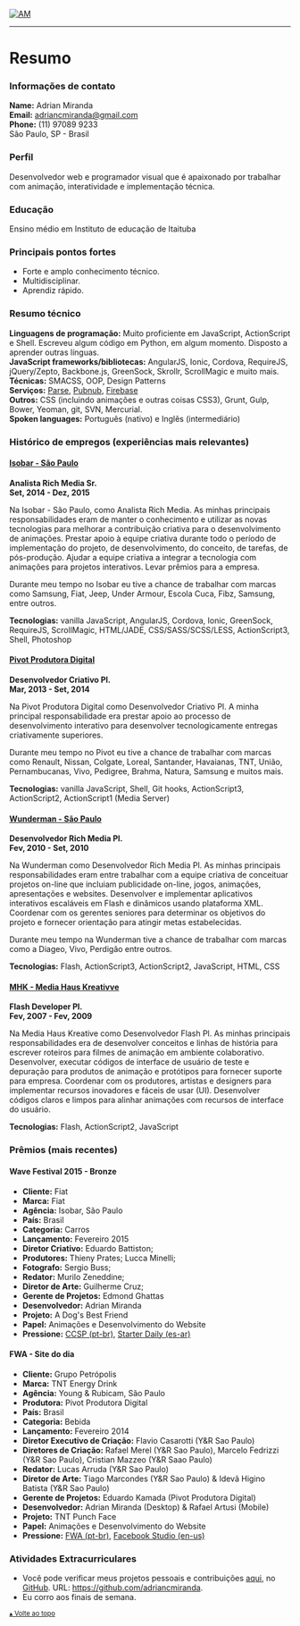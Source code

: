[![AM](http://i.imgur.com/CEEbHaw.gif)](http://adriancmiranda.github.io "®AMBOX")

----------------------------

# Resumo

### Informações de contato

**Name:** Adrian Miranda <br/>
**Email:** adriancmiranda@gmail.com <br/>
**Phone:** (11) 97089 9233 <br/>
São Paulo, SP - Brasil

### Perfil

Desenvolvedor web e programador visual que é apaixonado por trabalhar com animação, interatividade e implementação técnica.

### Educação

Ensino médio em Instituto de educação de Itaituba

### Principais pontos fortes

- Forte e amplo conhecimento técnico.
- Multidisciplinar.
- Aprendiz rápido.

### Resumo técnico

**Linguagens de programação:** Muito proficiente em JavaScript, ActionScript e Shell. Escreveu algum código em Python, em algum momento. Disposto a aprender outras línguas. <br/>
**JavaScript frameworks/bibliotecas:** AngularJS, Ionic, Cordova, RequireJS, jQuery/Zepto, Backbone.js, GreenSock, Skrollr, ScrollMagic e muito mais. <br/>
**Técnicas:** SMACSS, OOP, Design Patterns <br/>
**Serviços:** [Parse](http://www.parse.com), [Pubnub](http://www.pubnub.com), [Firebase](http://www.firebase.com) <br/>
**Outros:** CSS (incluindo animações e outras coisas CSS3), Grunt, Gulp, Bower, Yeoman, git, SVN, Mercurial. <br/>
**Spoken languages:** Português (nativo) e Inglês (intermediário)

### Histórico de empregos (experiências mais relevantes)

#### [Isobar - São Paulo](http://www.isobar.com.br)
**Analista Rich Media Sr.** <br/>
**Set, 2014 - Dez, 2015**

Na Isobar - São Paulo, como Analista Rich Media. As minhas principais responsabilidades eram de manter o conhecimento e utilizar as novas tecnologias para melhorar a contribuição criativa para o desenvolvimento de animações.
Prestar apoio à equipe criativa durante todo o período de implementação do projeto, de desenvolvimento, do conceito, de tarefas, de pós-produção.
Ajudar a equipe criativa a integrar a tecnologia com animações para projetos interativos.
Levar prêmios para a empresa.

Durante meu tempo no Isobar eu tive a chance de trabalhar com marcas como Samsung, Fiat, Jeep, Under Armour, Escola Cuca, Fibz, Samsung, entre outros.

**Tecnologias:** vanilla JavaScript, AngularJS, Cordova, Ionic, GreenSock, RequireJS, ScrollMagic, HTML/JADE, CSS/SASS/SCSS/LESS, ActionScript3, Shell, Photoshop

#### [Pivot Produtora Digital](http://www.ppivot.com.br)
**Desenvolvedor Criativo Pl.** <br/>
**Mar, 2013 - Set, 2014**

Na Pivot Produtora Digital como Desenvolvedor Criativo Pl. A minha principal responsabilidade era prestar apoio ao processo de desenvolvimento interativo para desenvolver tecnologicamente entregas criativamente superiores.

Durante meu tempo no Pivot eu tive a chance de trabalhar com marcas como Renault, Nissan, Colgate, Loreal, Santander, Havaianas, TNT, União, Pernambucanas, Vivo, Pedigree, Brahma, Natura, Samsung e muitos mais.

**Tecnologias:** vanilla JavaScript, Shell, Git hooks, ActionScript3, ActionScript2, ActionScript1 (Media Server)

#### [Wunderman - São Paulo](https://www.wunderman.com.br/)
**Desenvolvedor Rich Media Pl.** <br/>
**Fev, 2010 - Set, 2010**

Na Wunderman como Desenvolvedor Rich Media Pl. As minhas principais responsabilidades eram entre trabalhar com a equipe criativa de conceituar projetos on-line que incluiam publicidade on-line, jogos, animações, apresentações e websites.
Desenvolver e implementar aplicativos interativos escaláveis em Flash e dinâmicos usando plataforma XML.
Coordenar com os gerentes seniores para determinar os objetivos do projeto e fornecer orientação para atingir metas estabelecidas.

Durante meu tempo na Wunderman tive a chance de trabalhar com marcas como a Diageo, Vivo, Perdigão entre outros.

**Tecnologias:** Flash, ActionScript3, ActionScript2, JavaScript, HTML, CSS

#### [MHK - Media Haus Kreativve](https://www.wunderman.com.br/)
**Flash Developer Pl.** <br/>
**Fev, 2007 - Fev, 2009**

Na Media Haus Kreative como Desenvolvedor Flash Pl. As minhas principais responsabilidades era de desenvolver conceitos e linhas de história para escrever roteiros para filmes de animação em ambiente colaborativo.
Desenvolver, executar códigos de interface de usuário de teste e depuração para produtos de animação e protótipos para fornecer suporte para empresa.
Coordenar com os produtores, artistas e designers para implementar recursos inovadores e fáceis de usar (UI).
Desenvolver códigos claros e limpos para alinhar animações com recursos de interface do usuário.

**Tecnologias:** Flash, ActionScript2, JavaScript

### Prêmios (mais recentes)

#### Wave Festival 2015 - Bronze
- **Cliente:** Fiat
- **Marca:** Fiat
- **Agência:** Isobar, São Paulo
- **País:** Brasil
- **Categoria:** Carros
- **Lançamento:** Fevereiro 2015
- **Diretor Criativo:** Eduardo Battiston;
- **Produtores:** Thieny Prates; Lucca Minelli;
- **Fotografo:** Sergio Buss;
- **Redator:** Murilo Zeneddine;
- **Diretor de Arte:** Guilherme Cruz;
- **Gerente de Projetos:** Edmond Ghattas
- **Desenvolvedor:** Adrian Miranda
- **Projeto:** A Dog's Best Friend
- **Papel:** Animações e Desenvolvimento do Website
- **Pressione:** [CCSP (pt-br)](http://www.clubedecriacao.com.br/ultimas/wave-festival-2015-2/), [Starter Daily (es-ar)](http://starterdaily.com/festivales/2015/04/17/revisa-todos-los-ganadores-de-wave-festival-in-rio-2015/)

#### FWA - Site do dia
- **Cliente:** Grupo Petrópolis
- **Marca:** TNT Energy Drink
- **Agência:** Young & Rubicam, São Paulo
- **Produtora:** Pivot Produtora Digital
- **País:** Brasil
- **Categoria:** Bebida
- **Lançamento:** Fevereiro 2014
- **Diretor Executivo de Criação:** Flavio Casarotti (Y&R Sao Paulo)
- **Diretores de Criação:** Rafael Merel (Y&R Sao Paulo), Marcelo Fedrizzi (Y&R Sao Paulo), Cristian Mazzeo (Y&R Saao Paulo)
- **Redator:** Lucas Arruda (Y&R Sao Paulo)
- **Diretor de Arte:** Tiago Marcondes (Y&R Sao Paulo) & Idevã Higino Batista (Y&R Sao Paulo)
- **Gerente de Projetos:** Eduardo Kamada (Pivot Produtora Digital)
- **Desenvolvedor:** Adrian Miranda (Desktop) & Rafael Artusi (Mobile)
- **Projeto:** TNT Punch Face
- **Papel:** Animações e Desenvolvimento do Website
- **Pressione:** [FWA (pt-br)](http://www.thefwa.com/site/punchface), [Facebook Studio (en-us)](https://www.facebook-studio.com/gallery/submission/punchface)

### Atividades Extracurriculares

- Você pode verificar meus projetos pessoais e contribuições [aqui](https://github.com/adriancmiranda), no [GitHub](https://github.com/). URL: https://github.com/adriancmiranda.
- Eu corro aos finais de semana.

<sub>[▴ Volte ao topo](#)</sub>
